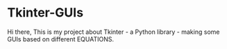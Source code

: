 # Tkinter-GUIs
Hi there,
  This is my project about Tkinter - a Python library - making some GUIs based on different EQUATIONS.
